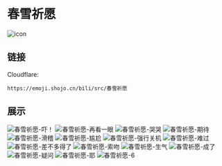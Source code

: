 # 春雪祈愿
![icon](https://emoji.shojo.cn/bili/src/春雪祈愿/icon.png)
## 链接
Cloudflare:
```
https://emoji.shojo.cn/bili/src/春雪祈愿
```
## 展示
![春雪祈愿-吓！](https://emoji.shojo.cn/bili/src/春雪祈愿/春雪祈愿-吓！.png)
![春雪祈愿-再看一眼](https://emoji.shojo.cn/bili/src/春雪祈愿/春雪祈愿-再看一眼.png)
![春雪祈愿-哭哭](https://emoji.shojo.cn/bili/src/春雪祈愿/春雪祈愿-哭哭.png)
![春雪祈愿-期待](https://emoji.shojo.cn/bili/src/春雪祈愿/春雪祈愿-期待.png)
![春雪祈愿-滑稽](https://emoji.shojo.cn/bili/src/春雪祈愿/春雪祈愿-滑稽.png)
![春雪祈愿-尴尬](https://emoji.shojo.cn/bili/src/春雪祈愿/春雪祈愿-尴尬.png)
![春雪祈愿-强行关机](https://emoji.shojo.cn/bili/src/春雪祈愿/春雪祈愿-强行关机.png)
![春雪祈愿-难过](https://emoji.shojo.cn/bili/src/春雪祈愿/春雪祈愿-难过.png)
![春雪祈愿-差不多得了](https://emoji.shojo.cn/bili/src/春雪祈愿/春雪祈愿-差不多得了.png)
![春雪祈愿-索吻](https://emoji.shojo.cn/bili/src/春雪祈愿/春雪祈愿-索吻.png)
![春雪祈愿-生气](https://emoji.shojo.cn/bili/src/春雪祈愿/春雪祈愿-生气.png)
![春雪祈愿-成了](https://emoji.shojo.cn/bili/src/春雪祈愿/春雪祈愿-成了.png)
![春雪祈愿-疑问](https://emoji.shojo.cn/bili/src/春雪祈愿/春雪祈愿-疑问.png)
![春雪祈愿-耶](https://emoji.shojo.cn/bili/src/春雪祈愿/春雪祈愿-耶.png)
![春雪祈愿-6](https://emoji.shojo.cn/bili/src/春雪祈愿/春雪祈愿-6.png)
